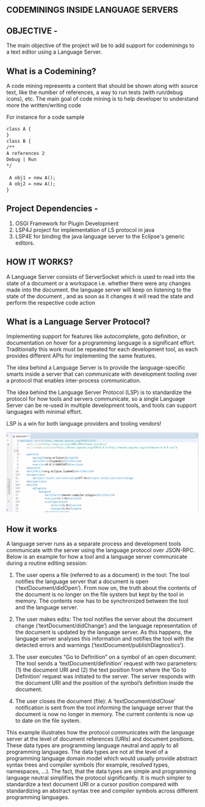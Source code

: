 ## CODEMININGS INSIDE LANGUAGE SERVERS







## OBJECTIVE -
The main objective of the project will be to add support for codeminings to a text editor using a Language Server.


## What is a Codemining?
A code mining represents a content that should be shown along with source text, like the number of references, a way to run tests (with run/debug icons), etc. The main goal of code mining is to help developer to understand more the written/writing code 

For instance for a code sample
```
class A {
}
class B {
/**
A references 2
Debug | Run
*/

 A obj1 = new A();
 A obj2 = new A();
}
```



## Project Dependencies -
1) OSGI Framework for Plugin Development
2) LSP4J project for implementation of LS protocol in java
3) LSP4E for binding the java language server to the Eclipse's generic editors.



## HOW IT WORKS?

A Language Server consists of ServerSocket which is used to read into the state of a document or a workspace i.e. whether there were any changes made into the document.
the language server will keep on listening to the state of the document , and as soon as it changes it will read the state and perform the respective code action




## What is a Language Server Protocol?
Implementing support for features like autocomplete, goto definition, or documentation on hover for a programming language is a significant effort. Traditionally this work must be repeated for each development tool, as each provides different APIs for implementing the same features.

The idea behind a Language Server is to provide the language-specific smarts inside a server that can communicate with development tooling over a protocol that enables inter-process communication.

The idea behind the Language Server Protocol (LSP) is to standardize the protocol for how tools and servers communicate, so a single Language Server can be re-used in multiple development tools, and tools can support languages with minimal effort.

LSP is a win for both language providers and tooling vendors!


![Working of Language Server](https://github.com/yashTEF/java-ls/blob/main/LanguageServerDemo.gif)

## How it works

A language server runs as a separate process and development tools communicate with the server using the language protocol over JSON-RPC. Below is an example for how a tool and a language server communicate during a routine editing session:


 1)   The user opens a file (referred to as a document) in the tool: The tool notifies the language server that a document is open (‘textDocument/didOpen’). From now on, the truth about the contents of the document is no longer on the file system but kept by the tool in memory. The contents now has to be synchronized between the tool and the language server.

 2)  The user makes edits: The tool notifies the server about the document change (‘textDocument/didChange’) and the language representation of the document is updated by the language server. As this happens, the language server analyses this information and notifies the tool with the detected errors and warnings (‘textDocument/publishDiagnostics’).

 3)   The user executes “Go to Definition” on a symbol of an open document: The tool sends a ‘textDocument/definition’ request with two parameters: (1) the document URI and (2) the text position from where the ‘Go to Definition’ request was initiated to the server. The server responds with the document URI and the position of the symbol’s definition inside the document.

4)    The user closes the document (file): A ‘textDocument/didClose’ notification is sent from the tool informing the language server that the document is now no longer in memory. The current contents is now up to date on the file system.

This example illustrates how the protocol communicates with the language server at the level of document references (URIs) and document positions. These data types are programming language neutral and apply to all programming languages. The data types are not at the level of a programming language domain model which would usually provide abstract syntax trees and compiler symbols (for example, resolved types, namespaces, …). The fact, that the data types are simple and programming language neutral simplifies the protocol significantly. It is much simpler to standardize a text document URI or a cursor position compared with standardizing an abstract syntax tree and compiler symbols across different programming languages.


